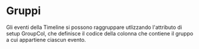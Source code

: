 # Gruppi

Gli eventi della Timeline si possono raggruppare utlizzando l'attributo di setup GroupCol, che definisce il codice della colonna che contiene il gruppo a cui appartiene ciascun evento.

